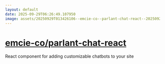 ```yaml
---
layout: default
date: 2025-09-29T06:26:49.107950
image: assets/20250929T013426106--emcie-co--parlant-chat-react--20250929T014018138--cropped.png
---
```


# [emcie-co/parlant-chat-react](https://github.com/emcie-co/parlant-chat-react)

React component for adding customizable chatbots to your site
